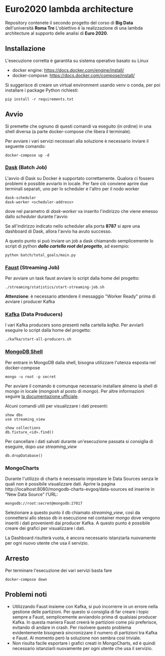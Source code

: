 # Euro2020 lambda architecture

Repository contenete il secondo progetto del corso di **Big Data** dell'università **Roma Tre**
L'obiettivo è la realizzazione di una lambda architecture al supporto delle analisi di **Euro 2020**.

## Installazione
L'esecuzione corretta è garantita su sistema operativo basato su Linux

- docker engine: https://docs.docker.com/engine/install/ 
- docker-compose: https://docs.docker.com/compose/install/

Si suggerisce di creare un virtual environment usando venv o conda, per poi installare i package Python richiesti:

    pip install -r requirements.txt

## Avvio

Si premette che ognuno di questi comandi va eseguito (in ordine) in una shell diversa (a parte docker-compose che libera il terminale).

Per avviare i vari servizi necessari alla soluzione è necessario inviare il seguente comando:

    docker-compose up -d

### [Dask](https://docs.dask.org/en/latest/) (Batch Job)

L'avvio di Dask su Docker è supportato correttamente. Qualora ci fossero problemi è possible avviarlo in locale.
Per fare ciò conviene aprire due terminali separati, uno per lo scheduler e l'altro per il nodo worker

    dask-scheduler
    dask-worker <scheduler-address>

dove nel parametro di *dask-worker* va inserito l'indirizzo che viene emesso dallo *scheduler* durante l'avvio

Se all'indirizzo indicato nello scheduler alla porta **8787** si apre una dashboard di Dask, allora l'avvio ha avuto successo.

A questo punto si può inviare un job a dask chiamando semplicemente lo script di python ***dalla cartella root del progetto***, ad esempio:

    python batch/total_goals/main.py

### [Faust](https://faust.readthedocs.io/en/latest/) (Streaming Job)

Per avviare un task faust avviare lo script dalla home del progetto:

    ./streaming/statistics/start-streaming-job.sh

**Attenzione**: è necessario attendere il messaggio "Worker Ready" prima di avviare i producer Kafka

### [Kafka](https://kafka.apache.org/intro) (Data Producers)

I vari Kafka producers sono presenti nella cartella *kafka*. Per avviarli eseguire lo script dalla home del progetto:

    ./kafka/start-all-producers.sh

### [MongoDB Shell](https://docs.mongodb.com/mongodb-shell/run-commands/)

Per entrare in MongoDB dalla shell, bisogna utilizzare l'utenza esposta nel docker-compose

    mongo -u root -p secret

Per avviare il comando è comunque necessario installare almeno la shell di mongo in locale (*mongosh* al posto di *mongo*). Per altre informazioni seguire [la documentazione ufficiale](https://docs.mongodb.com/mongodb-shell/install/#std-label-mdb-shell-install).

Alcuni comandi utili per visualizzare i dati presenti:

    show dbs
    use streaming_view
    
    show collections
    db.fixture_<id>.find()

Per cancellare i dati salvati durante un'esecuzione passata si consiglia di eseguire, dopo *use streaming_view*

    db.dropDatabase()

### MongoCharts

Durante l'utilizzo di charts è necessario impostare le Data Sources senza le quali non è possibile visualizzare dati. Aprire la pagina http://localhost:8080/mongodb-charts-evgoq/data-sources ed inserire in "New Data Source" l'URL:

    mongodb://root:secret@mongodb:27017

Selezionare a questo punto il db chiamato *streaming_view*, così da connettersi allo stesso db in esecuzione nel container *mongo* dove vengono inseriti i dati provenienti dai producer Kafka. A questo punto è possibile creare dei grafici per visualizzare i dati.  

La Dashboard risulterà vuota, è ancora necessario istanziarla nuovamente per ogni nuovo utente che usa il servizio.

## Arresto

Per terminare l'esecuzione dei vari servizi basta fare

    docker-compose down

## Problemi noti

- Utilizzando Faust insieme con Kafka, si può incorrerre in un errore nella gestione delle partizioni.
Per questo si consiglia di far creare i topic sempre a Faust, semplicemente avviandolo prima di qualsiasi producer Kafka.
In questa maniera Faust creerà le partizioni come più preferisce, evitando di andare in crash.
Per risolvere questo problema evidentemente bisognerà sincronizzare il numero di partizioni tra Kafka e Faust. Al momento però la soluzione non sembra così triviale.
- Non risulta facile esportare i grafici creati in MongoCharts, ed è quindi necessario istanziarli nuovamente per ogni utente che usa il servizio.